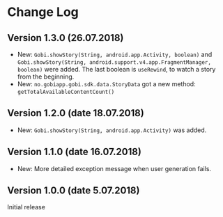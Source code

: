 # Change Log

<!--
Template:


## Version X.Y.Z (dd.mm.yyyy)

* New: `Foo` was added.
* Fix: Dont divide by zero.

-->

## Version 1.3.0 (26.07.2018)

* New: `Gobi.showStory(String, android.app.Activity, boolean)` and `Gobi.showStory(String, android.support.v4.app.FragmentManager, boolean)` were added. The last boolean is `useRewind`, to watch a story from the beginning.
* New: `no.gobiapp.gobi.sdk.data.StoryData` got a new method: `getTotalAvailableContentCount()`

## Version 1.2.0 (date 18.07.2018)

* New: `Gobi.showStory(String, android.app.Activity)` was added.

## Version 1.1.0 (date 16.07.2018)

* New: More detailed exception message when user generation fails.

## Version 1.0.0 (date 5.07.2018)

Initial release
